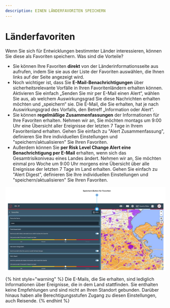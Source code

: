 ```yaml
---
description: EINEN LÄNDERFAVORITEN SPEICHERN
---
```


# Länderfavoriten

Wenn Sie sich für Entwicklungen bestimmter Länder interessieren, können Sie diese als Favoriten speichern. Was sind die Vorteile? 

* Sie können Ihre Favoriten **direkt** von der Länderinformationsseite aus aufrufen, indem Sie sie aus der Liste der Favoriten auswählen, die Ihnen links auf der Seite angezeigt wird. 
* Noch wichtiger ist, dass Sie **E-Mail-Benachrichtigungen** über sicherheitsrelevante Vorfälle in Ihren Favoritenländern erhalten können. Aktivieren Sie einfach „Senden Sie mir per E-Mail einen Alert“, wählen Sie aus, ab welchem Auswirkungsgrad Sie diese Nachrichten erhalten möchten und „speichern“ sie. Die E-Mail, die Sie erhalten, hat je nach Auswirkungsgrad des Vorfalls, den Betreff „Information oder Alert“. 
* Sie können **regelmäßige Zusammenfassungen** der Informationen für Ihre Favoriten erhalten. Nehmen wir an, Sie möchten montags um 9:00 Uhr eine Übersicht aller Ereignisse der letzten 7 Tage in Ihrem Favoritenland erhalten. Gehen Sie einfach zu "Alert Zusammenfassung", definieren Sie Ihre individuellen Einstellungen und "speichern/aktualisieren" Sie Ihren Favoriten. 
* Außerdem können Sie **per Risk Level Change Alert eine Benachrichtigung per E-Mail** erhalten, wenn sich das Gesamtrisikoniveau eines Landes ändert. Nehmen wir an, Sie möchten einmal pro Woche um 9:00 Uhr morgens eine Übersicht über alle Ereignisse der letzten 7 Tage im Land erhalten. Gehen Sie einfach zu "Alert Digest", definieren Sie Ihre individuellen Einstellungen und "speichern/aktualisieren" Sie Ihren Favoriten.

![FAVORIT EINRICHTEN](../.gitbook/assets/newfavouritesettings.png)

{% hint style="warning" %}
Die E-Mails, die Sie erhalten, sind lediglich Informationen über Ereignisse, die in dem Land stattfinden. Sie enthalten keine Empfehlungen und sind nicht an Ihren Standort gebunden. Darüber hinaus haben alle Berechtigungsstufen Zugang zu diesen Einstellungen, auch Reisende.
{% endhint %}

